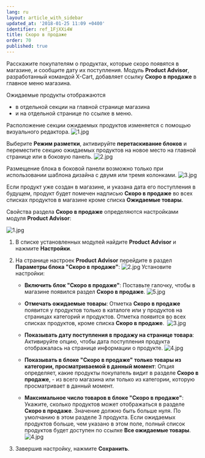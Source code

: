 ```yaml
---
lang: ru
layout: article_with_sidebar
updated_at: '2018-01-25 11:09 +0400'
identifier: ref_1FjXXi4W
title: Скоро в продаже
order: 70
published: true
---
```

Расскажите покупателям о продуктах, которые скоро появятся в магазине, и сообщите дату их поступления. Модуль **Product Advisor**, разработанный командой X-Cart, добавляет ссылку **Скоро в продаже** в главное меню магазина.

Ожидаемые продукты отображаются
- в отдельной секции на главной странице магазина
- и на отдельной странице по ссылке в меню.

Расположение секции ожидаемых продуктов изменяется с помощью визуального редактора. 
![1.jpg]({{site.baseurl}}/attachments/ref_1FjXXi4W/1.jpg)

Выберите **Режим разметки**, активируйте **перетаскивание блоков** и переместите секцию ожидаемых продуктов на новое место на главной странице или в боковую панель. 
![2.jpg]({{site.baseurl}}/attachments/ref_1FjXXi4W/2.jpg)

Размещение блока в боковой панели возможно только при использовании шаблона дизайна с двумя или тремя колонками.
![3.jpg]({{site.baseurl}}/attachments/ref_1FjXXi4W/3.jpg)

Если продукт уже создан в магазине, и указана дата его поступления в будущем, продукт будет помечен надписью **Скоро в продаже** во всех списках продуктов в магазине кроме списка **Ожидаемые товары**.

Свойства раздела **Скоро в продаже** определяются настройками модуля **Product Advisor**:

![1.jpg]({{site.baseurl}}/attachments/ref_1FjXXi4W/1.jpg)

1.  В списке установленных модулей найдите **Product Advisor** и нажмите **Настройки**.
2.  На странице настроек **Product Advisor** перейдите в раздел **Параметры блока "Скоро в продаже"**:
    ![2.jpg]({{site.baseurl}}/attachments/ref_1FjXXi4W/2.jpg)
    Установите настройки:
    *   **Включить блок "Скоро в продаже"**: Поставьте галочку, чтобы в магазине появился раздел **Скоро в продаже**.
        ![5.jpg]({{site.baseurl}}/attachments/ref_1FjXXi4W/5.jpg)
    *   **Отмечать ожидаемые товары**: Отметка **Скоро в продаже** появится у продуктов только в каталоге или у продуктов на страницах категорий и продуктов. Отметка появится во всех списках продуктов, кроме списка **Скоро в продаже**. 
        ![3.jpg]({{site.baseurl}}/attachments/ref_1FjXXi4W/3.jpg)

    *   **Показывать дату поступления в продажу на странице товара**: Активируйте опцию, чтобы дата поступления продукта отображалась на странице информации о продукте.
        ![4.jpg]({{site.baseurl}}/attachments/ref_1FjXXi4W/4.jpg)
    *   **Показывать в блоке "Скоро в продаже" только товары из категории, просматриваемой в данный момент**: Опция определяет, какие продукты покупатель видит в разделе **Скоро в продаже**, - из всего магазина или только из категории, которую просматривает в данный момент.
    
    *   **Максимальное число товаров в блоке "Скоро в продаже"**: Укажите, сколько продуктов может отображаться в разделе **Скоро в продаже**. Значение должно быть больше нуля. По умолчанию в этом разделе 3 продукта. Если ожидаемых продуктов больше, чем указано в этом поле,  полный список продуктов будет доступен по ссылке **Все ожидаемые товары**.
![4.jpg]({{site.baseurl}}/attachments/ref_1FjXXi4W/4.jpg)

3.  Завершив настройку, нажмите **Сохранить**.
